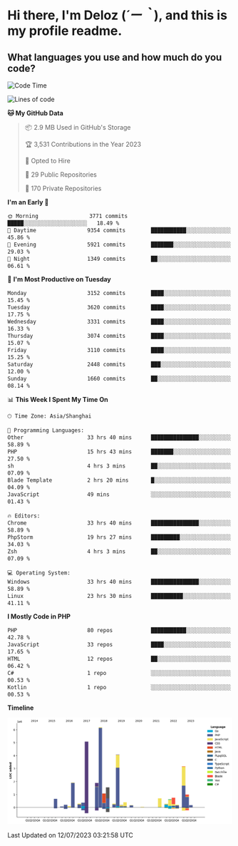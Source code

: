# **Hi there, I'm Deloz (*´ー｀*), and this is my profile readme.**

## **What languages you use and how much do you code?**

<!--START_SECTION:waka-->
![Code Time](http://img.shields.io/badge/Code%20Time-1%2C886%20hrs%201%20min-blue)

![Lines of code](https://img.shields.io/badge/From%20Hello%20World%20I%27ve%20Written-31.3%20million%20lines%20of%20code-blue)

**🐱 My GitHub Data** 

> 📦 2.9 MB Used in GitHub's Storage 
 > 
> 🏆 3,531 Contributions in the Year 2023
 > 
> 💼 Opted to Hire
 > 
> 📜 29 Public Repositories 
 > 
> 🔑 170 Private Repositories 
 > 
**I'm an Early 🐤** 

```text
🌞 Morning                3771 commits        █████░░░░░░░░░░░░░░░░░░░░   18.49 % 
🌆 Daytime                9354 commits        ███████████░░░░░░░░░░░░░░   45.86 % 
🌃 Evening                5921 commits        ███████░░░░░░░░░░░░░░░░░░   29.03 % 
🌙 Night                  1349 commits        ██░░░░░░░░░░░░░░░░░░░░░░░   06.61 % 
```
📅 **I'm Most Productive on Tuesday** 

```text
Monday                   3152 commits        ████░░░░░░░░░░░░░░░░░░░░░   15.45 % 
Tuesday                  3620 commits        ████░░░░░░░░░░░░░░░░░░░░░   17.75 % 
Wednesday                3331 commits        ████░░░░░░░░░░░░░░░░░░░░░   16.33 % 
Thursday                 3074 commits        ████░░░░░░░░░░░░░░░░░░░░░   15.07 % 
Friday                   3110 commits        ████░░░░░░░░░░░░░░░░░░░░░   15.25 % 
Saturday                 2448 commits        ███░░░░░░░░░░░░░░░░░░░░░░   12.00 % 
Sunday                   1660 commits        ██░░░░░░░░░░░░░░░░░░░░░░░   08.14 % 
```


📊 **This Week I Spent My Time On** 

```text
🕑︎ Time Zone: Asia/Shanghai

💬 Programming Languages: 
Other                    33 hrs 40 mins      ███████████████░░░░░░░░░░   58.89 % 
PHP                      15 hrs 43 mins      ███████░░░░░░░░░░░░░░░░░░   27.50 % 
sh                       4 hrs 3 mins        ██░░░░░░░░░░░░░░░░░░░░░░░   07.09 % 
Blade Template           2 hrs 20 mins       █░░░░░░░░░░░░░░░░░░░░░░░░   04.09 % 
JavaScript               49 mins             ░░░░░░░░░░░░░░░░░░░░░░░░░   01.43 % 

🔥 Editors: 
Chrome                   33 hrs 40 mins      ███████████████░░░░░░░░░░   58.89 % 
PhpStorm                 19 hrs 27 mins      █████████░░░░░░░░░░░░░░░░   34.03 % 
Zsh                      4 hrs 3 mins        ██░░░░░░░░░░░░░░░░░░░░░░░   07.09 % 

💻 Operating System: 
Windows                  33 hrs 40 mins      ███████████████░░░░░░░░░░   58.89 % 
Linux                    23 hrs 30 mins      ██████████░░░░░░░░░░░░░░░   41.11 % 
```

**I Mostly Code in PHP** 

```text
PHP                      80 repos            ███████████░░░░░░░░░░░░░░   42.78 % 
JavaScript               33 repos            ████░░░░░░░░░░░░░░░░░░░░░   17.65 % 
HTML                     12 repos            ██░░░░░░░░░░░░░░░░░░░░░░░   06.42 % 
C#                       1 repo              ░░░░░░░░░░░░░░░░░░░░░░░░░   00.53 % 
Kotlin                   1 repo              ░░░░░░░░░░░░░░░░░░░░░░░░░   00.53 % 
```



**Timeline**

![Lines of Code chart](https://raw.githubusercontent.com/deloz/deloz/main/assets/bar_graph.png)


 Last Updated on 12/07/2023 03:21:58 UTC
<!--END_SECTION:waka-->
